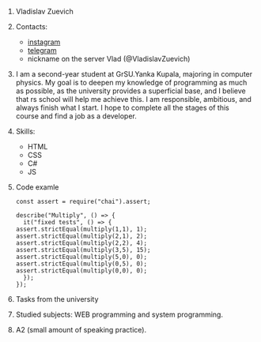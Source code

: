  1. Vladislav Zuevich
 2. Contacts:
    * [instagram](https://www.instagram.com/vladzuevich/) 
    * [telegram](https://t.me/+375333740269)
    * nickname on the server Vlad (@VladislavZuevich)

3. I am a second-year student at GrSU.Yanka Kupala, majoring in computer physics. My goal is to deepen my knowledge of programming as much as possible, as the university provides a superficial base, and I believe that rs school will help me achieve this. I am responsible, ambitious, and always finish what I start. I hope to complete all the stages of this course and find a job as a developer.
 4. Skills: 
    * HTML
    * CSS
    * C#
    * JS
 5. Code examle
    ```
    const assert = require("chai").assert;

    describe("Multiply", () => {
      it("fixed tests", () => {
    assert.strictEqual(multiply(1,1), 1);
    assert.strictEqual(multiply(2,1), 2);
    assert.strictEqual(multiply(2,2), 4);
    assert.strictEqual(multiply(3,5), 15); 
    assert.strictEqual(multiply(5,0), 0);
    assert.strictEqual(multiply(0,5), 0);
    assert.strictEqual(multiply(0,0), 0); 
      });
    });
    ```
 6. Tasks from the university
 7. Studied subjects: WEB programming and system programming.
 8. A2 (small amount of speaking practice).
    
